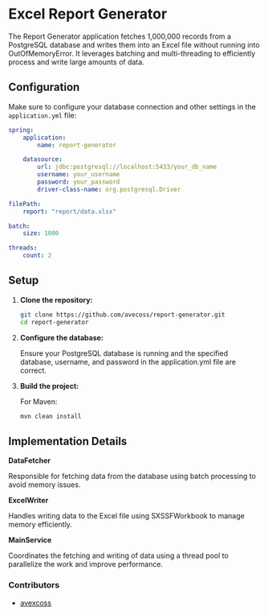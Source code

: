 # Excel Report Generator
The Report Generator application fetches 1,000,000 records from a PostgreSQL database and writes them into an Excel file without running into OutOfMemoryError. It leverages batching and multi-threading to efficiently process and write large amounts of data.

## Configuration

Make sure to configure your database connection and other settings in the `application.yml` file:

```yml
spring:
    application:
        name: report-generator

    datasource:
        url: jdbc:postgresql://localhost:5433/your_db_name
        username: your_username
        password: your_password
        driver-class-name: org.postgresql.Driver

filePath:
    report: "report/data.xlsx"

batch:
    size: 1000

threads:
    count: 2
```

## Setup

1. **Clone the repository:**

    ```bash
    git clone https://github.com/avecoss/report-generator.git
    cd report-generator
    ```

2. **Configure the database:**

    Ensure your PostgreSQL database is running and the specified database, username, and password in the application.yml file are correct.

3. **Build the project:**

    For Maven:
    ```bash
    mvn clean install
   ```

## Implementation Details
**DataFetcher**

Responsible for fetching data from the database using batch processing to avoid memory issues.

**ExcelWriter**

Handles writing data to the Excel file using SXSSFWorkbook to manage memory efficiently.

**MainService**

Coordinates the fetching and writing of data using a thread pool to parallelize the work and improve performance.

### Contributors
- [avexcoss](https://github.com/avecoss)